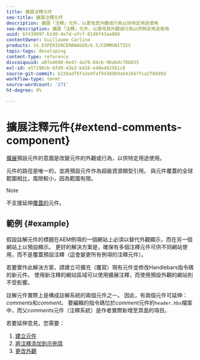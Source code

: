 ```yaml
---
title: 擴展注釋元件
seo-title: 擴展注釋元件
description: 擴展「注釋」元件，以更改其外觀或行為以供特定用途使用
seo-description: 擴展「注釋」元件，以更改其外觀或行為以供特定用途使用
uuid: 6f439097-b1d0-4e7d-afcf-01d8f43aa866
contentOwner: Guillaume Carlino
products: SG_EXPERIENCEMANAGER/6.5/COMMUNITIES
topic-tags: developing
content-type: reference
discoiquuid: a07a4690-0e47-4a76-84cb-96abdc70b835
exl-id: e57198cb-8fd9-43e2-b416-e40e462561c8
source-git-commit: b220adf6fa3e9faf94389b9a9416b7fca2f89d9d
workflow-type: tm+mt
source-wordcount: '271'
ht-degree: 0%

---
```


# 擴展注釋元件{#extend-comments-component}

[擴展](client-customize.md#extensions)預設元件的意圖是改變元件的外觀或行為，以供特定用途使用。

元件的路徑是唯一的，並將預設元件作為超級資源類型引用。 與元件覆蓋的全球範圍相比，風險較小，因為範圍有限。

>[!NOTE]
>
>不支援延伸[覆蓋的](client-customize.md#overlays)元件。

## 範例 {#example}

假設註解元件的標題在AEM例項的一個網站上必須以替代外觀顯示，而在另一個網站上以預設顯示。 更好的解決方案是，確保有多個注釋元件可供不同網站使用，而不是覆蓋預設注釋（這會變更所有例項的注釋元件）。

若要實作此解決方案，請建立可擴充（覆寫）現有元件並修改Handlebars指令碼的新元件。 使用新注釋的網站區域可以使用擴展注釋，而使用預設外觀的網站則不受影響。

註解元件實際上是構成註解系統的兩個元件之一。 因此，有兩個元件可延伸：*comments*&#x200B;和&#x200B;*comment*。 要編輯的指令碼位於&#x200B;*comment*&#x200B;元件的`header.hbs`檔案中，而父&#x200B;*comments*&#x200B;元件（注釋系統）是作者實際新增至頁面的項目。

若要延伸意見，您需要：

1. [建立元件](extend-create-components.md)
1. [將注釋添加到示例頁](extend-sample-page.md)
1. [更改外觀](extend-alter-appearance.md)
